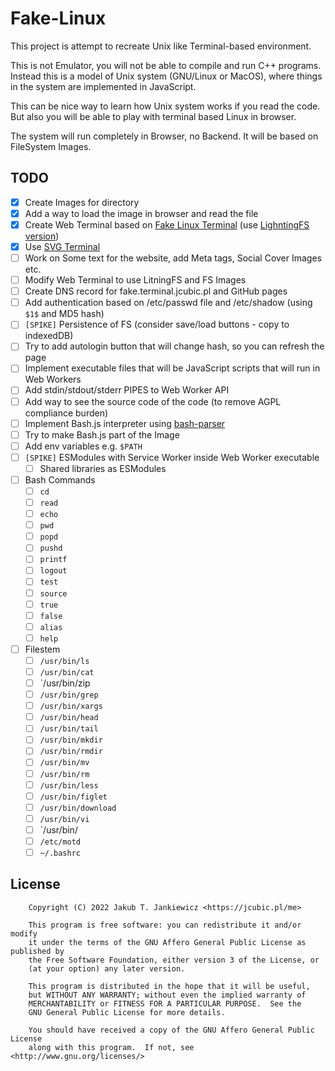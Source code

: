 # Fake-Linux

This project is attempt to recreate Unix like Terminal-based environment.

This is not Emulator, you will not be able to compile and run C++ programs. Instead this is
a model of Unix system (GNU/Linux or MacOS), where things in the system are implemented in JavaScript.

This can be nice way to learn how Unix system works if you read the code. But also you will be able
to play with terminal based Linux in browser.

The system will run completely in Browser, no Backend. It will be based on FileSystem Images.

## TODO

- [x] Create Images for directory
- [x] Add a way to load the image in browser and read the file
- [x] Create Web Terminal based on [Fake Linux Terminal](https://codepen.io/jcubic/pen/bzYQNw) (use [LighntingFS version](https://codepen.io/jcubic/pen/vYmjMNd))
- [x] Use [SVG Terminal](https://codepen.io/jcubic/pen/rNYybjr)
- [ ] Work on Some text for the website, add Meta tags, Social Cover Images etc.
- [ ] Modify Web Terminal to use LitningFS and FS Images
- [ ] Create DNS record for fake.terminal.jcubic.pl and GitHub pages
- [ ] Add authentication based on /etc/passwd file and /etc/shadow (using `$1$` and MD5 hash)
- [ ] `[SPIKE]` Persistence of FS (consider save/load buttons - copy to indexedDB)
- [ ] Try to add autologin button that will change hash, so you can refresh the page
- [ ] Implement executable files that will be JavaScript scripts that will run in Web Workers
- [ ] Add stdin/stdout/stderr PIPES to Web Worker API
- [ ] Add way to see the source code of the code (to remove AGPL compliance burden)
- [ ] Implement Bash.js interpreter using [bash-parser](https://www.npmjs.com/package/bash-parser)
- [ ] Try to make Bash.js part of the Image
- [ ] Add env variables e.g. `$PATH`
- [ ] `[SPIKE]` ESModules with Service Worker inside Web Worker executable
  - [ ] Shared libraries as ESModules
- [ ] Bash Commands
  - [ ] `cd`
  - [ ] `read`
  - [ ] `echo`
  - [ ] `pwd`
  - [ ] `popd`
  - [ ] `pushd`
  - [ ] `printf`
  - [ ] `logout`
  - [ ] `test`
  - [ ] `source`
  - [ ] `true`
  - [ ] `false`
  - [ ] `alias`
  - [ ] `help`
- [ ] Filestem
  - [ ] `/usr/bin/ls`
  - [ ] `/usr/bin/cat`
  - [ ] `/usr/bin/zip
  - [ ] `/usr/bin/grep`
  - [ ] `/usr/bin/xargs`
  - [ ] `/usr/bin/head`
  - [ ] `/usr/bin/tail`
  - [ ] `/usr/bin/mkdir`
  - [ ] `/usr/bin/rmdir`
  - [ ] `/usr/bin/mv`
  - [ ] `/usr/bin/rm`
  - [ ] `/usr/bin/less`
  - [ ] `/usr/bin/figlet`
  - [ ] `/usr/bin/download`
  - [ ] `/usr/bin/vi`
  - [ ] `/usr/bin/
  - [ ] `/etc/motd`
  - [ ] `~/.bashrc`

## License

```
    Copyright (C) 2022 Jakub T. Jankiewicz <https://jcubic.pl/me>

    This program is free software: you can redistribute it and/or modify
    it under the terms of the GNU Affero General Public License as published by
    the Free Software Foundation, either version 3 of the License, or
    (at your option) any later version.

    This program is distributed in the hope that it will be useful,
    but WITHOUT ANY WARRANTY; without even the implied warranty of
    MERCHANTABILITY or FITNESS FOR A PARTICULAR PURPOSE.  See the
    GNU General Public License for more details.

    You should have received a copy of the GNU Affero General Public License
    along with this program.  If not, see <http://www.gnu.org/licenses/>
```
